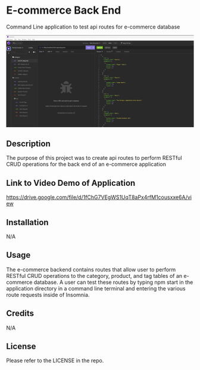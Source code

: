 # E-commerce Back End

Command Line application to test api routes for e-commerce database

![](./assets/images/ecommerce.jpg)

## Description

The purpose of this project was to create api routes to perform RESTful CRUD operations for the back end of an e-commerce application

## Link to Video Demo of Application

https://drive.google.com/file/d/1fChG7VEgWS1UqT8aPx4rfM1cousxxe6A/view

## Installation

N/A

## Usage

The e-commerce backend contains routes that allow user to perform RESTful CRUD operations to the category, product, and tag tables of an e-commerce database.  A user can test these routes  by typing npm start in the application directory in a command line terminal and entering the various route requests inside of Insomnia.

## Credits

N/A

## License

Please refer to the LICENSE in the repo.
